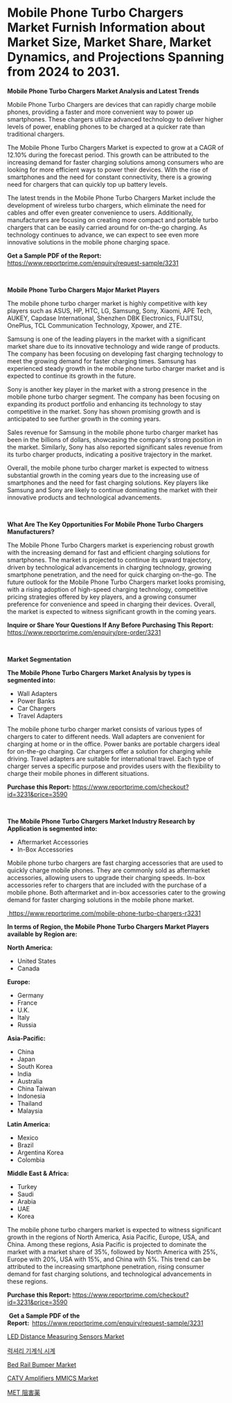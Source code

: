 <p><h1>Mobile Phone Turbo Chargers Market Furnish Information about Market Size, Market Share, Market Dynamics, and Projections Spanning from 2024 to 2031.</h1></p><p><strong>Mobile Phone Turbo Chargers Market Analysis and Latest Trends</strong></p>
<p><p>Mobile Phone Turbo Chargers are devices that can rapidly charge mobile phones, providing a faster and more convenient way to power up smartphones. These chargers utilize advanced technology to deliver higher levels of power, enabling phones to be charged at a quicker rate than traditional chargers.</p><p>The Mobile Phone Turbo Chargers Market is expected to grow at a CAGR of 12.10% during the forecast period. This growth can be attributed to the increasing demand for faster charging solutions among consumers who are looking for more efficient ways to power their devices. With the rise of smartphones and the need for constant connectivity, there is a growing need for chargers that can quickly top up battery levels.</p><p>The latest trends in the Mobile Phone Turbo Chargers Market include the development of wireless turbo chargers, which eliminate the need for cables and offer even greater convenience to users. Additionally, manufacturers are focusing on creating more compact and portable turbo chargers that can be easily carried around for on-the-go charging. As technology continues to advance, we can expect to see even more innovative solutions in the mobile phone charging space.</p></p>
<p><strong>Get a Sample PDF of the Report:&nbsp;</strong> <a href="https://www.reportprime.com/enquiry/request-sample/3231">https://www.reportprime.com/enquiry/request-sample/3231</a></p>
<p>&nbsp;</p>
<p><strong>Mobile Phone Turbo Chargers Major Market Players</strong></p>
<p><p>The mobile phone turbo charger market is highly competitive with key players such as ASUS, HP, HTC, LG, Samsung, Sony, Xiaomi, APE Tech, AUKEY, Capdase International, Shenzhen DBK Electronics, FUJITSU, OnePlus, TCL Communication Technology, Xpower, and ZTE. </p><p>Samsung is one of the leading players in the market with a significant market share due to its innovative technology and wide range of products. The company has been focusing on developing fast charging technology to meet the growing demand for faster charging times. Samsung has experienced steady growth in the mobile phone turbo charger market and is expected to continue its growth in the future.</p><p>Sony is another key player in the market with a strong presence in the mobile phone turbo charger segment. The company has been focusing on expanding its product portfolio and enhancing its technology to stay competitive in the market. Sony has shown promising growth and is anticipated to see further growth in the coming years.</p><p>Sales revenue for Samsung in the mobile phone turbo charger market has been in the billions of dollars, showcasing the company's strong position in the market. Similarly, Sony has also reported significant sales revenue from its turbo charger products, indicating a positive trajectory in the market.</p><p>Overall, the mobile phone turbo charger market is expected to witness substantial growth in the coming years due to the increasing use of smartphones and the need for fast charging solutions. Key players like Samsung and Sony are likely to continue dominating the market with their innovative products and technological advancements.</p></p>
<p>&nbsp;</p>
<p><strong>What Are The Key Opportunities For Mobile Phone Turbo Chargers Manufacturers?</strong></p>
<p><p>The Mobile Phone Turbo Chargers market is experiencing robust growth with the increasing demand for fast and efficient charging solutions for smartphones. The market is projected to continue its upward trajectory, driven by technological advancements in charging technology, growing smartphone penetration, and the need for quick charging on-the-go. The future outlook for the Mobile Phone Turbo Chargers market looks promising, with a rising adoption of high-speed charging technology, competitive pricing strategies offered by key players, and a growing consumer preference for convenience and speed in charging their devices. Overall, the market is expected to witness significant growth in the coming years.</p></p>
<p><strong>Inquire or Share Your Questions If Any Before Purchasing This Report:</strong> <a href="https://www.reportprime.com/enquiry/pre-order/3231">https://www.reportprime.com/enquiry/pre-order/3231</a></p>
<p>&nbsp;</p>
<p><strong>Market Segmentation</strong></p>
<p><strong>The Mobile Phone Turbo Chargers Market Analysis by types is segmented into:</strong></p>
<p><ul><li>Wall Adapters</li><li>Power Banks</li><li>Car Chargers</li><li>Travel Adapters</li></ul></p>
<p><p>The mobile phone turbo charger market consists of various types of chargers to cater to different needs. Wall adapters are convenient for charging at home or in the office. Power banks are portable chargers ideal for on-the-go charging. Car chargers offer a solution for charging while driving. Travel adapters are suitable for international travel. Each type of charger serves a specific purpose and provides users with the flexibility to charge their mobile phones in different situations.</p></p>
<p><strong>Purchase this Report:&nbsp;</strong><a href="https://www.reportprime.com/checkout?id=3231&price=3590">https://www.reportprime.com/checkout?id=3231&price=3590</a></p>
<p>&nbsp;</p>
<p><strong>The Mobile Phone Turbo Chargers Market Industry Research by Application is segmented into:</strong></p>
<p><ul><li>Aftermarket Accessories</li><li>In-Box Accessories</li></ul></p>
<p><p>Mobile phone turbo chargers are fast charging accessories that are used to quickly charge mobile phones. They are commonly sold as aftermarket accessories, allowing users to upgrade their charging speeds. In-box accessories refer to chargers that are included with the purchase of a mobile phone. Both aftermarket and in-box accessories cater to the growing demand for faster charging solutions in the mobile phone market.</p></p>
<p><a href="https://www.reportprime.com/mobile-phone-turbo-chargers-r3231">&nbsp;https://www.reportprime.com/mobile-phone-turbo-chargers-r3231</a></p>
<p><strong>In terms of Region, the Mobile Phone Turbo Chargers Market Players available by Region are:</strong></p>
<p>
    <p> <strong> North America: </strong>
        <ul>
            <li>United States</li>
            <li>Canada</li>
        </ul>
        </p> 
    <p> <strong> Europe: </strong>
        <ul>
            <li>Germany</li>
            <li>France</li>
            <li>U.K.</li>
            <li>Italy</li>
            <li>Russia</li>
        </ul>
        </p> 
    <p> <strong> Asia-Pacific: </strong>
        <ul>
            <li>China</li>
            <li>Japan</li>
            <li>South Korea</li>
            <li>India</li>
            <li>Australia</li>
            <li>China Taiwan</li>
            <li>Indonesia</li>
            <li>Thailand</li>
            <li>Malaysia</li>
        </ul>
        </p> 
    <p> <strong> Latin America: </strong>
        <ul>
            <li>Mexico</li>
            <li>Brazil</li>
            <li>Argentina Korea</li>
            <li>Colombia</li>
        </ul>
        </p> 
    <p> <strong> Middle East & Africa: </strong>
        <ul>
            <li>Turkey</li>
            <li>Saudi</li>
            <li>Arabia</li>
            <li>UAE</li>
            <li>Korea</li>
        </ul>
    </p>
    </p>
<p><p>The mobile phone turbo chargers market is expected to witness significant growth in the regions of North America, Asia Pacific, Europe, USA, and China. Among these regions, Asia Pacific is projected to dominate the market with a market share of 35%, followed by North America with 25%, Europe with 20%, USA with 15%, and China with 5%. This trend can be attributed to the increasing smartphone penetration, rising consumer demand for fast charging solutions, and technological advancements in these regions.</p></p>
<p><strong>Purchase this Report: </strong><a href="https://www.reportprime.com/checkout?id=3231&price=3590">https://www.reportprime.com/checkout?id=3231&price=3590</a></p>
<p>&nbsp;<strong>Get a Sample PDF of the Report:&nbsp;&nbsp;</strong><a href="https://www.reportprime.com/enquiry/request-sample/3231">https://www.reportprime.com/enquiry/request-sample/3231</a></p>
<p><strong></strong></p>
<p><p><a href="https://github.com/moyahfrancoestellec51j635wcx/Market-Research-Report-List-2/blob/main/led-distance-measuring-sensors-market.md">LED Distance Measuring Sensors Market</a></p><p><a href="https://github.com/JohnQuil1917/Market-Research-Report-List-1/blob/main/689539469652.md">럭셔리 기계식 시계</a></p><p><a href="https://issuu.com/reportprime-2/docs/bed-rail-bumper-market-size-2030.pptx">Bed Rail Bumper Market</a></p><p><a href="https://github.com/JuliaFadel1922/Market-Research-Report-List-1/blob/main/catv-amplifiers-mmics-market.md">CATV Amplifiers MMICS Market</a></p><p><a href="https://github.com/DudleyFerry/Market-Research-Report-List-1/blob/main/549850572838.md">MET 阻害薬</a></p></p>